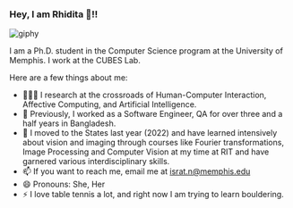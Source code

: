 ### Hey, I am Rhidita 👋!!
![giphy](https://github.com/Rhidz/Rhidz/assets/36930197/fb001767-2708-444d-8b60-f497f7e5f4a6)



I am a Ph.D. student in the Computer Science program at the University of Memphis. I work at the CUBES Lab.

Here are a few things about me:
- 👩🏻‍🔬 I research at the crossroads of Human-Computer Interaction, Affective Computing, and Artificial Intelligence. 
- 👯 Previously, I worked as a Software Engineer, QA for over three and a half years in Bangladesh.
- 🤔 I moved to the States last year (2022) and have learned intensively about vision and imaging through courses like Fourier transformations, Image Processing and Computer Vision at my time at RIT and have garnered various interdisciplinary skills.
- 📫 If you want to reach me, email me at israt.n@memphis.edu
- 😄 Pronouns: She, Her 
- ⚡ I love table tennis a lot, and right now I am trying to learn bouldering.


